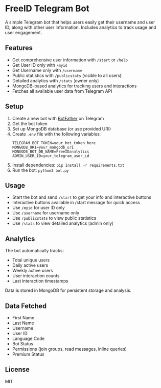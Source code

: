 # FreeID Telegram Bot

A simple Telegram bot that helps users easily get their username and user ID, along with other user information. Includes analytics to track usage and user engagement.

## Features

- Get comprehensive user information with `/start` or `/help`
- Get User ID only with `/myid`
- Get Username only with `/username`
- Public statistics with `/publicstats` (visible to all users)
- Detailed analytics with `/stats` (owner only)
- MongoDB-based analytics for tracking users and interactions
- Fetches all available user data from Telegram API

## Setup

1. Create a new bot with [BotFather](https://t.me/botfather) on Telegram
2. Get the bot token
3. Set up MongoDB database (or use provided URI)
4. Create `.env` file with the following variables:
   ```
   TELEGRAM_BOT_TOKEN=your_bot_token_here
   MONGODB_URI=your_mongodb_uri
   MONGODB_BOT_DB_NAME=FreeIDanalytics
   ADMIN_USER_ID=your_telegram_user_id
   ```
5. Install dependencies: `pip install -r requirements.txt`
6. Run the bot: `python3 bot.py`

## Usage

- Start the bot and send `/start` to get your info and interactive buttons
- Interactive buttons available in /start message for quick access
- Use `/myid` for user ID only
- Use `/username` for username only
- Use `/publicstats` to view public statistics
- Use `/stats` to view detailed analytics (admin only)

## Analytics

The bot automatically tracks:
- Total unique users
- Daily active users
- Weekly active users
- User interaction counts
- Last interaction timestamps

Data is stored in MongoDB for persistent storage and analysis.

## Data Fetched

- First Name
- Last Name
- Username
- User ID
- Language Code
- Bot Status
- Permissions (join groups, read messages, inline queries)
- Premium Status

## License

MIT
